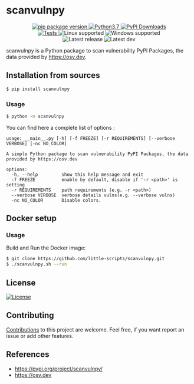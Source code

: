 # scanvulnpy

<div align="center">
  <a target="_blank" rel="noopener noreferrer" href="https://pypi.org/project/scanvulnpy" title="">
    <img  alt="pip package version" src="https://img.shields.io/pypi/v/scanvulnpy?color=informational">
  </a>
  <a target="_blank" rel="noopener noreferrer" href="https://pypi.org/project/scanvulnpy" title="">
    <img alt="Python3.7" src="https://img.shields.io/badge/Python-3.7+-informational">
  </a>
  <a target="_blank" rel="noopener noreferrer" href="https://pypi.org/project/scanvulnpy" title="">
    <img  alt="PyPI Downloads" src="https://img.shields.io/pypi/dm/scanvulnpy.svg?label=PyPI%20downloads">
  </a>
  <br>
  <a target="_blank" rel="noopener noreferrer" href="https://github.com/little-scripts/scanvulnpy/actions/workflows/tests.yml/badge.svg?branch=main" title="">
    <img alt="Tests" src="https://github.com/little-scripts/scanvulnpy/actions/workflows/tests.yml/badge.svg?branch=main">
  </a>
  <img alt="Linux supported" src="https://img.shields.io/badge/linux-supported-success">
  <img alt="Windows supported" src="https://img.shields.io/badge/windows-supported-success">
  <br>
  <img alt="Latest release" src="https://img.shields.io/github/last-commit/little-scripts/scanvulnpy/main?label=latest%20release">
  <img alt="Latest dev" src="https://img.shields.io/github/last-commit/little-scripts/scanvulnpy/dev?label=latest%20dev">
  <br>
</div>


scanvulnpy is a Python package to scan vulnerability PyPI Packages, the data provided by https://osv.dev.


## Installation from sources
```sh
$ pip install scanvulnpy
```

### Usage
```sh
$ python -m scanvulnpy
```

You can find here a complete list of options :

```
usage: __main__.py [-h] [-f FREEZE] [-r REQUIREMENTS] [--verbose VERBOSE] [-nc NO_COLOR]

A simple Python package to scan vulnerability PyPI Packages, the data provided by https://osv.dev

options:
  -h, --help         show this help message and exit
  -f FREEZE          enable by default, disable if '-r <path>' is setting
  -r REQUIREMENTS    path requirements (e.g. -r <path>)
  --verbose VERBOSE  verbose details vulns(e.g. --verbose vulns)
  -nc NO_COLOR       Disable colors.
```

## Docker setup

### Usage
Build and Run the Docker image:

```sh
$ git clone https://github.com/little-scripts/scanvulnpy.git
$ ./scanvulnpy.sh --run
```

## License
[![License](https://img.shields.io/badge/license-Apache%202.0-blue.svg)](https://github.com/little-scripts/scanvulnpy/blob/main/LICENSE)


## Contributing
[Contributions](./CONTRIBUTING.md) to this project are welcome. Feel free, if you want report an issue or add other features.


## References
- https://pypi.org/project/scanvulnpy/
- https://osv.dev
